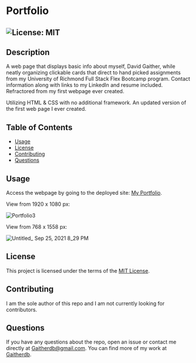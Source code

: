 # Portfolio
  ## ![License: MIT](https://img.shields.io/badge/License-MIT-yellow.svg)

  ## Description
  A web page that displays basic info about myself, David Gaither, while neatly organizing clickable cards that direct to hand picked assignments from my University of Richmond Full Stack Flex Bootcamp program. Contact information along with links to my LinkedIn and resume included. Refractored from my first webpage ever created.
  
  Utilizing HTML & CSS with no additional framework. An updated version of the first web page I ever created.

  ## Table of Contents
  * [Usage](#usage)
  * [License](#license)
  * [Contributing](#contributing)
  * [Questions](#questions)
  
  ## Usage
  Access the webpage by going to the deployed site: [My Portfolio](https://gaitherdb.github.io/Portfolio3/).
  
  
  View from 1920 x 1080 px:
  
  
![Portfolio3](https://user-images.githubusercontent.com/83731627/134785134-592e65fe-5c7a-4d33-a060-0ea11c26472e.gif)

  View from 768 x 1558 px:
  
  ![Untitled_ Sep 25, 2021 8_29 PM](https://user-images.githubusercontent.com/83731627/134789255-a51dfa46-e16d-49ff-85ae-417da5efcd06.gif)


  ## License  
  This project is licensed under the terms of the [MIT License](https://opensource.org/licenses/MIT).

  ## Contributing
  I am the sole author of this repo and I am not currently looking for contributors.

  ## Questions
  If you have any questions about the repo, open an issue or contact me directly at Gaitherdb@gmail.com. You can find more of my work at [Gaitherdb](https://github.com/Gaitherdb).
